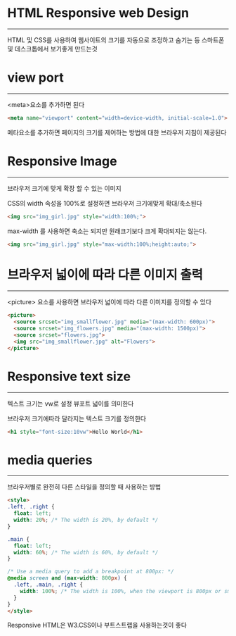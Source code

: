 # HTML Responsive web Design
----------------------

HTML 및 CSS를 사용하여 웹사이트의 크기를 자동으로 조정하고 숨기는 등 스마트폰 및 데스크톱에서 보기좋게 만드는것

# view port
--------------

\<meta>요소를 추가하면 된다

```html
<meta name="viewport" content="width=device-width, initial-scale=1.0">
```

메타요소를 추가하면 페이지의 크기를 제어하는 방법에 대한 브라우저 지침이 제공된다

# Responsive Image
---------------------
브라우저 크기에 맞게 확장 할 수 있는 이미지

CSS의 width 속성을 100%로 설정하면 브라우저 크기에맞게 확대/축소된다

```html
<img src="img_girl.jpg" style="width:100%;">
```

max-width 를 사용하면 축소는 되지만 원래크기보다 크게 확대되지는 않는다.

```html
<img src="img_girl.jpg" style="max-width:100%;height:auto;">
```

# 브라우저 넓이에 따라 다른 이미지 출력
-------------------

\<picture> 요소를 사용하면 브라우저 넓이에 따라 다른 이미지를 정의할 수 있다

```html
<picture>
  <source srcset="img_smallflower.jpg" media="(max-width: 600px)">
  <source srcset="img_flowers.jpg" media="(max-width: 1500px)">
  <source srcset="flowers.jpg">
  <img src="img_smallflower.jpg" alt="Flowers">
</picture>
```

# Responsive text size
--------------------
텍스트 크기는 vw로 설정 뷰포트 넓이를 의미한다

브라우저 크기에따라 달라지는 텍스트 크기를 정의한다
```html
<h1 style="font-size:10vw">Hello World</h1>
```

# media queries
------------
브라우저별로 완전히 다른 스타일을 정의할 때 사용하는 방법

```html
<style>
.left, .right {
  float: left;
  width: 20%; /* The width is 20%, by default */
}

.main {
  float: left;
  width: 60%; /* The width is 60%, by default */
}

/* Use a media query to add a breakpoint at 800px: */
@media screen and (max-width: 800px) {
  .left, .main, .right {
    width: 100%; /* The width is 100%, when the viewport is 800px or smaller */
  }
}
</style>
```


Responsive HTML은 W3.CSS이나 부트스트랩을 사용하는것이 좋다
